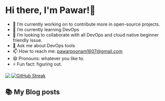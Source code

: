 # Hi there, I'm Pawar!👋
- 🔭 I’m currently working on to contribute more in open-source projects.
- 🌱 I’m currently learning DevOps
- 👯 I’m looking to collaborate with all DevOps and cloud native beginner friendly issue.
- 💬 Ask me about DevOps tools
- 📫 How to reach me: pawarpoonam1607@gmail.com
- 😄 Pronouns: whatever you like to.
- ⚡ Fun fact: figuring out.

[![GitHub Streak](https://streak-stats.demolab.com/?user=Poonam1607)](https://git.io/streak-stats)
<img align="left" src="https://github-readme-stats.vercel.app/api?username=Poonam1607&theme=vision-friendly-dark&show_icons=true" />

## 📚 My Blog posts
<!-- BLOG-POST-LIST:START -->
<!-- BLOG-POST-LIST:END -->


